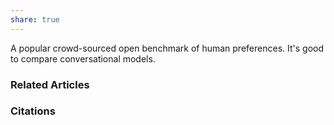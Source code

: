 ```yaml
---
share: true
---
```


A popular crowd-sourced open benchmark of human preferences. It's good to compare conversational models.

### Related Articles

### Citations
